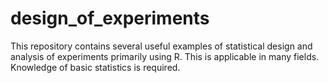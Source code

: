 # design_of_experiments

This repository contains several useful examples of statistical design and analysis of experiments primarily using R. This is applicable in many fields. Knowledge of basic statistics is required.

